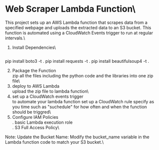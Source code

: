# Web Scraper Lambda Function\
This project sets up an AWS Lambda function that scrapes data from a specified webpage and uploads the extracted data to an S3 bucket. This function is automated using a CloudWatch Events trigger to run at regular intervals.\

1. Install Dependencies\
   ```bash
pip install boto3 -t .
pip install requests -t .
pip install beautifulsoup4 -t .

2. Package the Function\
   zip all the files including the python code and the libraries into one zip file\
3. deploy to AWS Lambda\
   upload the zip file to lambda function\
4. set up a CloudWatch events trigger\
   to automate your lambda function set up a CloudWatch rule specify as you time such as "suchedule" for how often and when the function should be triggred\
5. Configure IAM Policies\
   . basic Lambda execution role\
   . S3 Full Access Policy\

Note: Update the Bucket Name: Modify the bucket_name variable in the Lambda function code to match your S3 bucket.\
